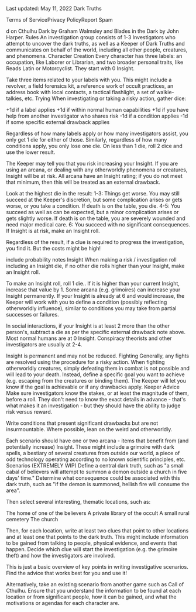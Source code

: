 
Last updated: May 11, 2022
Dark Truths

Terms of ServicePrivacy PolicyReport Spam

d on Cthulhu Dark by Graham Walmsley and Blades in the Dark by John Harper.
Rules
An investigation group consists of 1-3 Investigators who attempt to uncover the dark truths, as well as a Keeper of Dark Truths and communicates on behalf of the world, including all other people, creatures, and phenomena.
Character Creation
Every character has three labels: an occupation, like Laborer or Librarian, and two broader personal traits, like Reads Latin or Motorcyclist. They start with 0 Insight.

Take three items related to your labels with you. This might include a revolver, a field forensics kit, a reference work of occult practices, an address book with local contacts, a tactical flashlight, a set of walkie-talkies, etc.
Trying
When investigating or taking a risky action, gather dice:

+1d if a label applies
+1d if within normal human capabilities
+1d if you have help from another investigator who shares risk
-1d if a condition applies
-1d if some specific external drawback applies

Regardless of how many labels apply or how many investigators assist, you only get 1 die for either of those. Similarly, regardless of how many conditions apply, you only lose one die. On less than 1 die, roll 2 dice and use the lower result.

The Keeper may tell you that you risk increasing your Insight. If you are using an arcana, or dealing with any otherworldly phenomena or creatures, Insight will be at risk. All arcana have an Insight rating; if you do not meet that minimum, then this will be treated as an external drawback.

Look at the highest die in the result:
1-3: Things get worse. You may still succeed at the Keeper's discretion, but some complication arises or gets worse, or you take a condition. If death is on the table, you die.
4-5: You succeed as well as can be expected, but a minor complication arises or gets slightly worse. If death is on the table, you are severely wounded and need major medical care.
6: You succeed with no significant consequences. If Insight is at risk, make an Insight roll.

Regardless of the result, if a clue is required to progress the investigation, you find it. But the costs might be high!

include probability notes
Insight
When making a risk / investigation roll including an Insight die, if no other die rolls higher than your Insight, make an Insight roll.

To make an Insight roll, roll 1 die.. If it is higher than your current Insight, increase that value by 1. Some arcana (e.g. grimoires) can increase your Insight permanently.
If your Insight is already at 6 and would increase, the Keeper will work with you to define a condition (possibly reflecting otherworldly influence), similar to conditions you may take from partial successes or failures.

In social interactions, if your Insight is at least 2 more than the other person's, subtract a die as per the specific external drawback note above. Most normal humans are at 0 Insight. Conspiracy theorists and other investigators are usually at 2-4.

Insight is permanent and may not be reduced.
Fighting
Generally, any fights are resolved using the procedure for a risky action. When fighting otherworldly creatures, simply defeating them in combat is not possible and will lead to your death. Instead, define a specific goal you want to achieve (e.g. escaping from the creatures or binding them). The Keeper will let you know if the goal is achievable or if any drawbacks apply.
Keeper Advice
Make sure investigators know the stakes, or at least the magnitude of them, before a roll. They don't need to know the exact details in advance - that's what makes it an investigation - but they should have the ability to judge risk versus reward.

Write conditions that present significant drawbacks but are not insurmountable. Where possible, lean on the weird and otherworldly.

Each scenario should have one or two arcana - items that benefit from (and potentially increase) Insight. These might include a grimoire with dark spells, a bestiary of several creatures from outside our world, a piece of odd technology operating according to no known scientific principles, etc.
Scenarios (EXTREMELY WIP)
Define a central dark truth, such as "a small cabal of believers will attempt to summon a demon outside a church in five days' time." Determine what consequence could be associated with this dark truth, such as "if the demon is summoned, hellish fire will consume the area".

Then select several interesting, thematic locations, such as:

The home of one of the believers
A private library of the occult
A small rural cemetery
The church

Then, for each location, write at least two clues that point to other locations and at least one that points to the dark truth. This might include information to be gained from talking to people, physical evidence, and events that happen. Decide which clue will start the investigation (e.g. the grimoire theft) and how the investigators are involved.

This is just a basic overview of key points in writing investigative scenarios. Find the advice that works best for you and use it!

Alternatively, take an existing scenario from another game such as Call of Cthulhu. Ensure that you understand the information to be found at each location or from significant people, how it can be gained, and what the motivations or agendas for each character are.
